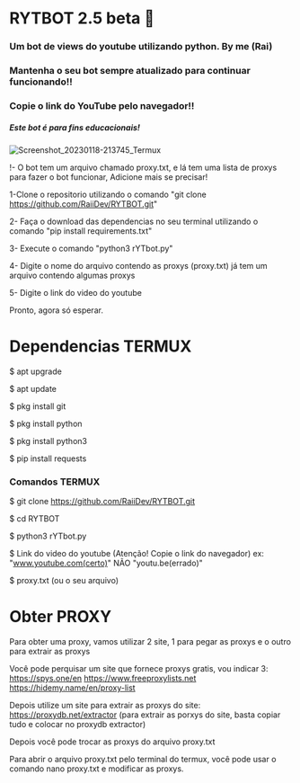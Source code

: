 # RYTBOT 2.5 beta 💢
<h3>Um bot de views do youtube utilizando python. By me (Rai)</h3>
<h3>Mantenha o seu bot sempre atualizado para continuar funcionando!!</h3>
<h3>Copie o link do YouTube pelo navegador!!</h3>
<h5>Este bot é para fins educacionais!</h5>

![Screenshot_20230118-213745_Termux](https://user-images.githubusercontent.com/123031683/213328796-a963d194-d97b-4645-bdb4-ae1e0636b772.jpg)

!- O bot tem um arquivo chamado proxy.txt, e lá tem uma lista de proxys para fazer o bot funcionar, Adicione mais se precisar!

1-Clone o repositorio utilizando o comando "git clone https://github.com/RaiiDev/RYTBOT.git"

2- Faça o download das dependencias no seu terminal utilizando o comando "pip install requirements.txt"

3- Execute o comando "python3 rYTbot.py"

4- Digite o nome do arquivo contendo as proxys (proxy.txt) já tem um arquivo contendo algumas proxys 

5- Digite o link do video do youtube

Pronto, agora só esperar.

<h1>Dependencias TERMUX</h1>

$ apt upgrade

$ apt update

$ pkg install git

$ pkg install python

$ pkg install python3

$ pip install requests
<h3>Comandos TERMUX</h3>

$ git clone https://github.com/RaiiDev/RYTBOT.git

$ cd RYTBOT

$ python3 rYTbot.py

$ Link do video do youtube (Atenção! Copie o link do navegador) ex: "www.youtube.com(certo)" NÃO "youtu.be(errado)"

$ proxy.txt (ou o seu arquivo)

<h1>Obter PROXY</h1>
Para obter uma proxy, vamos utilizar 2 site, 1 para pegar as proxys e o outro para extrair as proxys

Você pode perquisar um site que fornece proxys gratis, vou indicar 3:
https://spys.one/en
https://www.freeproxylists.net
https://hidemy.name/en/proxy-list

Depois utilize um site para extrair as proxys do site:
https://proxydb.net/extractor (para extrair as porxys do site, basta copiar tudo e colocar no proxydb extractor)

Depois você pode trocar as proxys do arquivo proxy.txt

Para abrir o arquivo proxy.txt pelo terminal do termux, você pode usar o comando nano proxy.txt e modificar as proxys.
